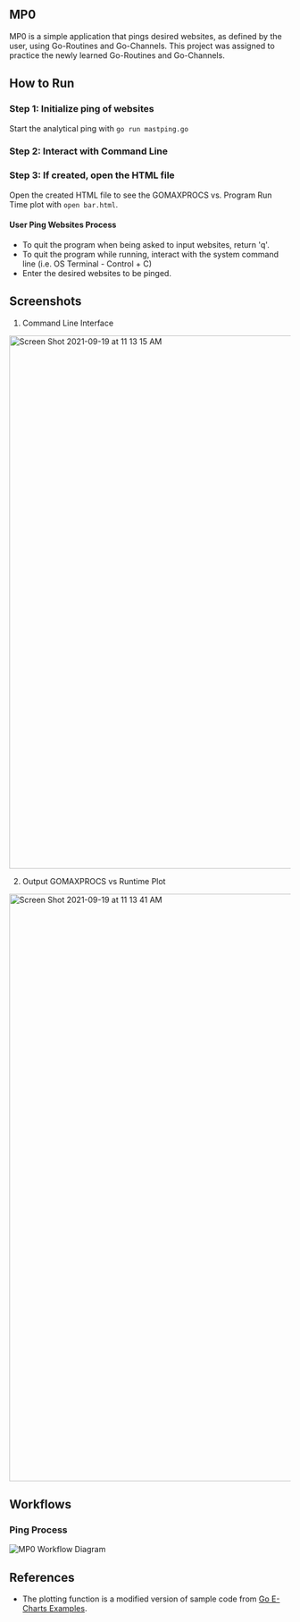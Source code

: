 ## MP0
MP0 is a simple application that pings desired websites, as defined by the user, using Go-Routines and Go-Channels. 
This project was assigned to practice the newly learned Go-Routines and Go-Channels.

## How to Run
### Step 1: Initialize ping of websites
Start the analytical ping with `go run mastping.go`
### Step 2: Interact with Command Line
### Step 3: If created, open the HTML file
Open the created HTML file to see the GOMAXPROCS vs. Program Run Time plot with `open bar.html`.


#### User Ping Websites Process
- To quit the program when being asked to input websites, return 'q'.
- To quit the program while running, interact with the system command line (i.e. OS Terminal - Control + C)
- Enter the desired websites to be pinged.

## Screenshots
1. Command Line Interface
<img width="954" alt="Screen Shot 2021-09-19 at 11 13 15 AM" src="https://user-images.githubusercontent.com/60116121/133932785-92ff1f81-7a14-4b6c-8635-5d6292c97616.png">

2. Output GOMAXPROCS vs Runtime Plot
<img width="1051" alt="Screen Shot 2021-09-19 at 11 13 41 AM" src="https://user-images.githubusercontent.com/60116121/133932810-8bb6d754-c2ee-410e-99d4-ea42a23a58fc.png">

## Workflows
### Ping Process
![MP0 Workflow Diagram](https://user-images.githubusercontent.com/60116121/133932682-9a37ebe8-20af-487f-95b2-b4035317fc1b.png)


## References
- The plotting function is a modified version of sample code from [Go E-Charts Examples](https://github.com/go-echarts/examples/blob/master/examples/scatter.go "Go E-Charts Examples").

